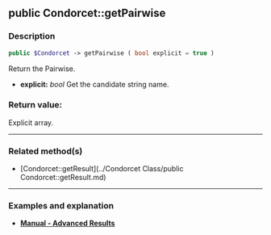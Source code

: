 ## public Condorcet::getPairwise

### Description    

```php
public $Condorcet -> getPairwise ( bool explicit = true )
```

Return the Pairwise.    
- **explicit:** *bool* Get the candidate string name.



### Return value:   

Explicit array.


---------------------------------------

### Related method(s)      

* [Condorcet::getResult](../Condorcet Class/public Condorcet::getResult.md)    

---------------------------------------

### Examples and explanation

* **[Manual - Advanced Results](https://github.com/julien-boudry/Condorcet/wiki/II-%23-C.-Result-%23-3.-Advanced-Results-Management)**    
